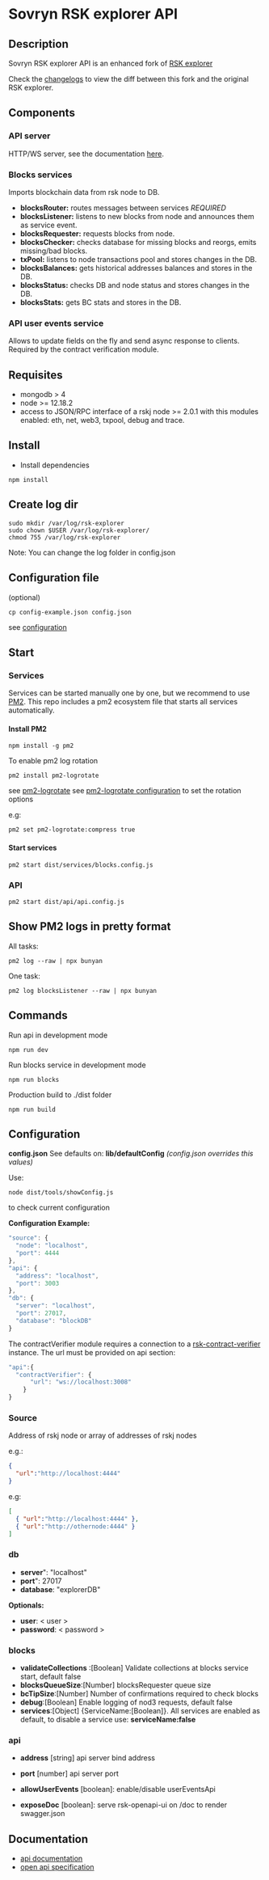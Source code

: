# Sovryn RSK explorer API

## Description
  
  Sovryn RSK explorer API is an enhanced fork of [RSK explorer](https://github.com/rsksmart/rsk-explorer-api)

  Check the [changelogs](https://github.com/rsksmart/rsk-explorer-api/compare/master...Sov-Team:master) to view  the diff between this fork and the original RSK explorer.

## Components

### API server

HTTP/WS server, see the documentation [here](doc/api.md).

### Blocks services

  Imports blockchain data from rsk node to DB.

- **blocksRouter:** routes messages between services *REQUIRED*
- **blocksListener:** listens to new blocks from node and announces them as service event.
- **blocksRequester:** requests blocks from node.
- **blocksChecker:** checks database for missing blocks and reorgs, emits missing/bad blocks.
- **txPool:** listens to node transactions pool and stores changes in the DB.
- **blocksBalances:** gets historical addresses balances and stores in the DB.
- **blocksStatus:** checks DB and node status and stores changes in the DB.
- **blocksStats:** gets BC stats and stores in the DB.

### API user events service

 Allows to update fields on the fly and send async response to clients.
 Required by the contract verification module.

## Requisites

- mongodb > 4
- node >= 12.18.2
- access to JSON/RPC interface of a rskj node >= 2.0.1
  with this modules enabled: eth, net, web3, txpool, debug and trace.

## Install

- Install dependencies

``` shell
npm install
```

## Create log dir

```shell
sudo mkdir /var/log/rsk-explorer
sudo chown $USER /var/log/rsk-explorer/
chmod 755 /var/log/rsk-explorer
```

Note: You can change the log folder in config.json

## Configuration file

(optional)

``` shell
cp config-example.json config.json
```

see [configuration](#configuration)

## Start

### Services

Services can be started manually one by one, but we recommend to use [PM2](https://github.com/Unitech/pm2).
This repo includes a pm2 ecosystem file that starts all services automatically.

#### Install PM2

``` shell
npm install -g pm2
```

To enable pm2 log rotation

``` shell
pm2 install pm2-logrotate
```

see [pm2-logrotate](https://pm2.keymetrics.io/docs/usage/log-management/#pm2-logrotate-module)
see [pm2-logrotate configuration](https://github.com/keymetrics/pm2-logrotate#configure) to set the rotation options

e.g:

```shell
pm2 set pm2-logrotate:compress true
```

#### Start services

```shell
pm2 start dist/services/blocks.config.js
```

### API

``` shell
pm2 start dist/api/api.config.js
```

## Show PM2 logs in pretty format

All tasks:

```shell
pm2 log --raw | npx bunyan
```

One task:

```shell
pm2 log blocksListener --raw | npx bunyan
```

## Commands

Run api in development mode

``` shell
npm run dev
```

Run blocks service in development mode

``` shell
npm run blocks
```

Production build to ./dist folder

``` shell
npm run build
```

## Configuration
  
**config.json**
See defaults on: **lib/defaultConfig**
*(config.json overrides this values)*

Use:

```shell
node dist/tools/showConfig.js
```

to check current configuration
  
**Configuration Example:**

``` javascript
"source": {
  "node": "localhost",
  "port": 4444
},
"api": {
  "address": "localhost",
  "port": 3003
},
"db": {
  "server": "localhost",
  "port": 27017,
  "database": "blockDB"
}
```

The contractVerifier module requires a connection to a [rsk-contract-verifier](https://github.com/rsksmart/rsk-contract-verifier)
instance. The url must be provided on api section:

```javascript
"api":{
  "contractVerifier": {
      "url": "ws://localhost:3008"
    }
}
```

### Source

Address of rskj node or array of addresses of rskj nodes

e.g.:

```json
{
  "url":"http://localhost:4444"
}
```

e.g:
```json
[
  { "url":"http://localhost:4444" },
  { "url":"http://othernode:4444" }
]
```

### db

- **server**": "localhost"
- **port**": 27017
- **database**: "explorerDB"

**Optionals:**

- **user**: < user >
- **password**: < password >

### blocks
  
- **validateCollections** :[Boolean] Validate collections at blocks service start, default false
- **blocksQueueSize**:[Number] blocksRequester queue size
- **bcTipSize**:[Number] Number of confirmations required to check blocks
- **debug**:[Boolean] Enable logging of nod3 requests, default false
- **services**:[Object] {ServiceName:[Boolean]}. All services are enabled as default, to disable a service use: **serviceName:false**

### api

- **address** [string] api server bind address
- **port**  [number] api server port

- **allowUserEvents** [boolean]: enable/disable userEventsApi
- **exposeDoc** [boolean]: serve rsk-openapi-ui on /doc to render swagger.json

## Documentation
  
- [api documentation](doc/api.md)
- [open api specification](public/swagger.json)
